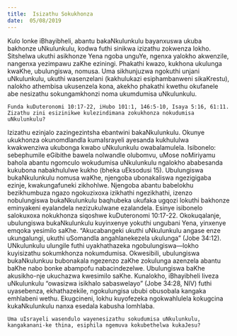 ```yaml
---
title:  Isizathu Sokukhonza
date:  05/08/2019
---
```


Kulo lonke iBhayibheli, abantu bakaNkulunkulu bayanxuswa ukuba bakhonze uNkulunkulu, kodwa futhi sinikwa izizathu zokwenza lokho.  Sitshelwa ukuthi asikhonze Yena ngoba unguYe, ngenxa yalokho akwenzile, nangenxa yezimpawu zaKhe eziningi.  Phakathi kwazo, kukhona ukulunga kwaKhe, ubulungiswa, nomusa.  Uma sikhunjuzwa ngokuthi unjani uNkulunkulu, ukuthi wasenzelani (kakhulukazi esiphambanweni sikaKrestu), nalokho athembisa ukusenzela kona, akekho phakathi kwethu okufanele abe nesizathu sokungamkhonzi noma ukumdumisa uNkulunkulu.

`Funda kuDuteronomi 10:17-22, iHubo 101:1, 146:5-10, Isaya 5:16, 61:11.  Zizathu zini esizinikwe kulezindimana zokukhonza nokudumisa uNkulunkulu?`

Izizathu ezinjalo zazingezintsha ebantwini bakaNkulunkulu. Okunye ukukhonza okunomdlandla kumaIsrayeli ayesanda kukhululwa kwakwenziwa ukubonga kwabo uNkulunkulu owabalamulela.  Isibonelo: sebephumile eGibithe bawela nolwandle olubomvu, uMose noMiriyamu bahola abantu ngomculo wokudumisa  uNkulunkulu ngalokho ababesanda kukubona nabakhululwe kukho (bheka uEksodusi 15). Ubulungiswa bukaNkulunkulu nomusa waKhe, njengoba ubonakaliswa ngezigigaba ezinje, kwakungafuneki zikhohlwe. Njengoba abantu babelokhu bezikhumbuza ngazo ngokuzixoxa izikhathi ngezikhathi, izenzo nobulungiswa bukaNkulunkulu baqhubeka ukufaka ugqozi lokuthi bakhonze eminyakeni eyalandela nezizukulwane ezalandela. Esinye isibonelo salokuxoxa nokukhonza siqoshwe kuDuteronomi 10:17-22. Okokuqalanje, ubulungiswa bukaNkulunkulu kuyinxenye yokuthi ungubani Yena, yinxenye emqoka yesimilo saKhe.  “Akucabangeki ukuthi uNkulunkulu angase enze ukungalungi, ukuthi uSomandla angahlanekezela ukulunga” (Jobe 34:12). UNkulunkulu ulungile futhi uyakhathazeka ngobulungiswa—lokho kuyisizathu sokumkhonza nokumdumisa. Okwesibili, ubulungiswa bukaNkulunkuu bubonakala ngezenzo zaKhe zokulunga azenzela abantu baKhe nabo bonke abampofu nabacindezelwe.  Ubulungiswa baKhe akusikho-nje ukuchazwa kwesimilo saKhe.  Kunalokho, iBhayibheli liveza uNkulunkulu “owasizwa isikhalo sabaswelayo” (Jobe 34:28, NIV) futhi uyasebenza, ekhathazekile, ngokulungisa ububi obusobala kangaka emhlabeni wethu.  Ekugcineni, lokhu kuyofezeka ngokwahlulela kokugcina kukaNkulunkulu nanxa esedala kabusha lomhlaba.

`Uma uIsrayeli wasendulo wayenesizathu sokudumisa uNkulunkulu, kangakanani-ke thina, esiphila ngemuva kokubethelwa kukaJesu?`